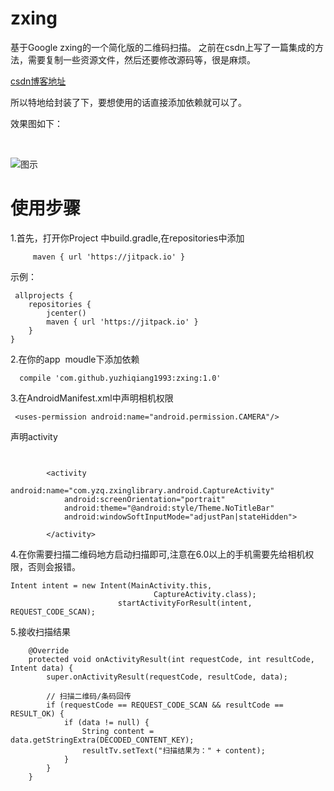 # zxing


基于Google zxing的一个简化版的二维码扫描。
之前在csdn上写了一篇集成的方法，需要复制一些资源文件，然后还要修改源码等，很是麻烦。

[csdn博客地址](http://blog.csdn.net/yuzhiqiang_1993/article/details/52805057)

所以特地给封装了下，要想使用的话直接添加依赖就可以了。

效果图如下：

</br>

![图示](https://github.com/yuzhiqiang1993/zxing/blob/master/20161021114316025.gif "gif")  

# 使用步骤
 
 1.首先，打开你Project 中build.gradle,在repositories中添加
 
 		 maven { url 'https://jitpack.io' }
 
 
示例：
```
 allprojects {
    repositories {
        jcenter()
        maven { url 'https://jitpack.io' }
    }
}
```


2.在你的app  moudle下添加依赖
```
  compile 'com.github.yuzhiqiang1993:zxing:1.0'
```

3.在AndroidManifest.xml中声明相机权限

```
 <uses-permission android:name="android.permission.CAMERA"/>

```

声明activity

```

   
        <activity
            android:name="com.yzq.zxinglibrary.android.CaptureActivity"
            android:screenOrientation="portrait"
            android:theme="@android:style/Theme.NoTitleBar"
            android:windowSoftInputMode="adjustPan|stateHidden">

        </activity>
```



4.在你需要扫描二维码地方启动扫描即可,注意在6.0以上的手机需要先给相机权限，否则会报错。
```
Intent intent = new Intent(MainActivity.this,
                                CaptureActivity.class);
                        startActivityForResult(intent, REQUEST_CODE_SCAN);
```


5.接收扫描结果

```
    @Override
    protected void onActivityResult(int requestCode, int resultCode, Intent data) {
        super.onActivityResult(requestCode, resultCode, data);

        // 扫描二维码/条码回传
        if (requestCode == REQUEST_CODE_SCAN && resultCode == RESULT_OK) {
            if (data != null) {
                String content = data.getStringExtra(DECODED_CONTENT_KEY);
                resultTv.setText("扫描结果为：" + content);
            }
        }
    }

```


